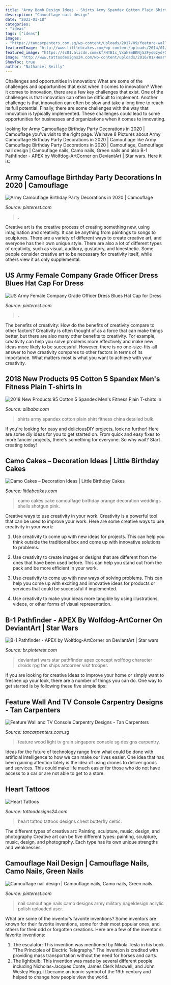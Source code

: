 ```yaml
---
title: "Army Bomb Design Ideas - Shirts Army Spandex Cotton Plain Shirt Fitness China Detailed Bulk"
description: "Camouflage nail design"
date: "2023-01-18"
categories:
- "ideas"
tags: ["ideas"]
images:
- "https://tancarpenters.com.sg/wp-content/uploads/2017/09/feature-wall-carpentry-singapore-2.jpg"
featuredImage: "http://www.littlebcakes.com/wp-content/uploads/2014/01/Camo-Wedding-Cakes.jpg"
featured_image: "https://sc01.alicdn.com/kf/HTB1c_Vxak7mBKNjSZFyq6zydFXaD/201075438/HTB1c_Vxak7mBKNjSZFyq6zydFXaD.jpg"
image: "http://www.tattoodesigns24.com/wp-content/uploads/2016/01/Heart-Tattoo-TD1073-TD24073.jpg"
ShowToc: true
author: "Nathaniel Reilly"
---
```



Challenges and opportunities in innovation: What are some of the challenges and opportunities that exist when it comes to innovation?
When it comes to innovation, there are a few key challenges that exist. One of the challenges is that innovation can often be difficult to implement. Another challenge is that innovation can often be slow and take a long time to reach its full potential. Finally, there are some challenges with the way that innovation is typically implemented. These challenges could lead to some opportunities for businesses and organizations when it comes to innovating.

	

		
looking for Army Camouflage Birthday Party Decorations in 2020 | Camouflage you've visit to the right page. We have 8 Pictures about Army Camouflage Birthday Party Decorations in 2020 | Camouflage like Army Camouflage Birthday Party Decorations in 2020 | Camouflage, Camouflage nail design | Camouflage nails, Camo nails, Green nails and also B-1 Pathfinder - APEX by Wolfdog-ArtCorner on DeviantArt | Star wars. Here it is:
		
    
## Army Camouflage Birthday Party Decorations In 2020 | Camouflage

<img loading=lazy src="https://i.pinimg.com/736x/21/2b/ce/212bced3b3b1cd5a18a9e7ab77853754.jpg" onerror="this.onerror=null;this.src='https://tse1.mm.bing.net/th?id=OIP.8J3j4DlEoCRwQfL2IuTiTAHaFj&amp;pid=15.1';" alt="Army Camouflage Birthday Party Decorations in 2020 | Camouflage">

_Source: pinterest.com_

>. 

	

Creative art is the creative process of creating something new, using imagination and creativity. It can be anything from paintings to songs to sculptures. There are a variety of different ways to create creative art, and everyone has their own unique style. There are also a lot of different types of creativity, such as visual, auditory, gustatory, and kinesthetic. Some people consider creative art to be necessary for creativity itself, while others view it as only supplemental.

    
## US Army Female Company Grade Officer Dress Blues Hat Cap For Dress

<img loading=lazy src="https://i.pinimg.com/736x/e8/36/96/e836969ff4c10dc583a7544371cb00fe--dress-hats-dress-blues.jpg" onerror="this.onerror=null;this.src='https://tse2.mm.bing.net/th?id=OIP.k6oJwfdButyWCqETxa1KTQHaGW&amp;pid=15.1';" alt="US Army Female Company Grade Officer Dress Blues Hat Cap for Dress">

_Source: pinterest.com_

>. 

	

The benefits of creativity: How do the benefits of creativity compare to other factors?
Creativity is often thought of as a force that can make things better, but there are also many other benefits to creativity. For example, creativity can help you solve problems more effectively and make new ideas more likely to be successful. However, there is no one-size-fits-all answer to how creativity compares to other factors in terms of its importance. What matters most is what you want to achieve with your creativity.

    
## 2018 New Products 95 Cotton 5 Spandex Men&#039;s Fitness Plain T-shirts In

<img loading=lazy src="https://sc01.alicdn.com/kf/HTB1c_Vxak7mBKNjSZFyq6zydFXaD/201075438/HTB1c_Vxak7mBKNjSZFyq6zydFXaD.jpg" onerror="this.onerror=null;this.src='https://tse3.mm.bing.net/th?id=OIP.yhauo2LtnQjQEa_U5PU71AHaHa&amp;pid=15.1';" alt="2018 New Products 95 Cotton 5 Spandex Men&#039;s Fitness Plain T-shirts In">

_Source: alibaba.com_

>shirts army spandex cotton plain shirt fitness china detailed bulk. 

	

If you're looking for easy and deliciousDIY projects, look no further! Here are some diy ideas for you to get started on. From quick and easy fixes to more fancier projects, there's something for everyone. So why wait? Start creating today!

    
## Camo Cakes – Decoration Ideas | Little Birthday Cakes

<img loading=lazy src="http://www.littlebcakes.com/wp-content/uploads/2014/01/Camo-Wedding-Cakes.jpg" onerror="this.onerror=null;this.src='https://tse3.mm.bing.net/th?id=OIP.JkLaT9uNYHOyzB0WLoWYOgHaFj&amp;pid=15.1';" alt="Camo Cakes – Decoration Ideas | Little Birthday Cakes">

_Source: littlebcakes.com_

>camo cakes cake camouflage birthday orange decoration weddings shells shotgun pink. 

	

Creative ways to use creativity in your work.
Creativity is a powerful tool that can be used to improve your work. Here are some creative ways to use creativity in your work:
1. Use creativity to come up with new ideas for projects. This can help you think outside the traditional box and come up with innovative solutions to problems.

2. Use creativity to create images or designs that are different from the ones that have been used before. This can help you stand out from the pack and be more efficient in your work.

3. Use creativity to come up with new ways of solving problems. This can help you come up with exciting and innovative ideas for products or services that could be successful if implemented.

4. Use creativity to make your ideas more tangible by using illustrations, videos, or other forms of visual representation.

    
## B-1 Pathfinder - APEX By Wolfdog-ArtCorner On DeviantArt | Star Wars

<img loading=lazy src="https://i.pinimg.com/736x/83/23/3f/83233fb49488896114c34792a669415b.jpg" onerror="this.onerror=null;this.src='https://tse2.mm.bing.net/th?id=OIP.BlPD3nCYDwtRciPEyN5RgwHaM8&amp;pid=15.1';" alt="B-1 Pathfinder - APEX by Wolfdog-ArtCorner on DeviantArt | Star wars">

_Source: br.pinterest.com_

>deviantart wars star pathfinder apex concept wolfdog character droids rpg fan ships artcorner visit trooper. 

	

If you are looking for creative ideas to improve your home or simply want to freshen up your look, there are a number of things you can do. One way to get started is by following these five simple tips: 

    
## Feature Wall And TV Console Carpentry Designs - Tan Carpenters

<img loading=lazy src="https://tancarpenters.com.sg/wp-content/uploads/2017/09/feature-wall-carpentry-singapore-2.jpg" onerror="this.onerror=null;this.src='https://tse1.mm.bing.net/th?id=OIP.5BUFymqNYCLlLMxat5M7QwHaFj&amp;pid=15.1';" alt="Feature Wall and TV Console Carpentry Designs - Tan Carpenters">

_Source: tancarpenters.com.sg_

>feature wood light tv grain singapore console sg designs carpentry. 

	

Ideas for the future of technology range from what could be done with artificial intelligence to how we can make our lives easier. One idea that has been gaining attention lately is the idea of using drones to deliver goods and services. This could make life much easier for those who do not have access to a car or are not able to get to a store.

    
## Heart Tattoos

<img loading=lazy src="http://www.tattoodesigns24.com/wp-content/uploads/2016/01/Heart-Tattoo-TD1073-TD24073.jpg" onerror="this.onerror=null;this.src='https://tse1.mm.bing.net/th?id=OIP.j9-L0weia16jX10qBHbvLAHaKd&amp;pid=15.1';" alt="Heart Tattoos">

_Source: tattoodesigns24.com_

>heart tattoo tattoos designs chest butterfly celtic. 

	

The different types of creative art: Painting, sculpture, music, design, and photography
Creative art can be five different types: painting, sculpture, music, design, and photography. Each type has its own unique strengths and weaknesses.

    
## Camouflage Nail Design | Camouflage Nails, Camo Nails, Green Nails

<img loading=lazy src="https://i.pinimg.com/736x/eb/81/30/eb813004585e5080f5de58b784d2f35e--nail-designs-camouflage-camouflage-nails.jpg" onerror="this.onerror=null;this.src='https://tse4.mm.bing.net/th?id=OIP.jzK0jOUNoSPRoBOED5TtmAHaK9&amp;pid=15.1';" alt="Camouflage nail design | Camouflage nails, Camo nails, Green nails">

_Source: pinterest.com_

>nail camouflage nails camo designs army military nageldesign acrylic polish uploaded user. 

	

What are some of the inventor’s favorite inventions?
Some inventors are known for their favorite inventions, some for their most popular ones, and others for their odd or forgotten creations. Here are a few of the inventor s favorite inventions:
1. The escalator: This invention was mentioned by Nikola Tesla in his book "The Principles of Electric Telegraphy." The invention is credited with providing mass transportation without the need for horses and carts.
2. The lightbulb: This invention was made by several different people including Nicholas-Jacques Conte, James Clerk Maxwell, and John Wesley Hogg. It became an iconic symbol of the 19th century and helped to change how people view the world.

